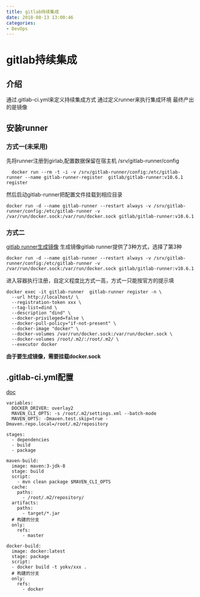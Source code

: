 ```yaml
---
title: gitlab持续集成
date: 2018-08-13 13:00:46
categories: 
- DevOps
---
```


# gitlab持续集成

## 介绍
通过.gitlab-ci.yml来定义持续集成方式
通过定义runner来执行集成环境
最终产出的是镜像
## 安装runner

### 方式一(未采用)
先将runner注册到girlab,配置数据保留在宿主机 /srv/gitlab-runner/config
```
  docker run --rm -t -i -v /srv/gitlab-runner/config:/etc/gitlab-runner --name gitlab-runner-register  gitlab/gitlab-runner:v10.6.1 register
```
然后启动gitlab-runner把配置文件挂载到相应目录
```
docker run -d --name gitlab-runner --restart always -v /srv/gitlab-runner/config:/etc/gitlab-runner -v /var/run/docker.sock:/var/run/docker.sock gitlab/gitlab-runner:v10.6.1
```
### 方式二
[gitlab runner生成镜像](https://docs.gitlab.com/ce/ci/docker/using_docker_build.html)
生成镜像gitlab runner提供了3种方式，选择了第3种
```
docker run -d --name gitlab-runner --restart always -v /srv/gitlab-runner/config:/etc/gitlab-runner -v /var/run/docker.sock:/var/run/docker.sock gitlab/gitlab-runner:v10.6.1
```
进入容器执行注册，自定义程度比方式一高，方式一只能按官方的提示填
```
docker exec -it gitlab-runner  gitlab-runner register -n \
  --url http://localhost/ \
  --registration-token xxx \
  --tag-list=dind \
  --description "dind" \
  --docker-privileged=false \
  --docker-pull-policy="if-not-present" \
  --docker-image "docker" \
  --docker-volumes /var/run/docker.sock:/var/run/docker.sock \
  --docker-volumes /root/.m2/:/root/.m2/ \
  --executor docker
```
**由于要生成镜像，需要挂载docker.sock**


## .gitlab-ci.yml配置
[doc](https://docs.gitlab.com/ce/ci/yaml/)
```
variables:
  DOCKER_DRIVER: overlay2
  MAVEN_CLI_OPTS: -s /root/.m2/settings.xml --batch-mode
  MAVEN_OPTS: -Dmaven.test.skip=true -Dmaven.repo.local=/root/.m2/repository

stages:
  - dependencies
  - build
  - package

maven-build:
  image: maven:3-jdk-8
  stage: build
  script:
    - mvn clean package $MAVEN_CLI_OPTS
  cache:
    paths:
      - /root/.m2/repository/
  artifacts:
    paths:
      - target/*.jar
  # 构建的分支
  only:
    refs:
      - master

docker-build:
  image: docker:latest
  stage: package
  script:
  - docker build -t yokv/xxx .
  # 构建的分支
  only:
    refs:
      - docker
```